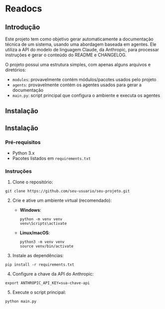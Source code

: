 # Readocs

## Introdução
Este projeto tem como objetivo gerar automaticamente a documentação técnica de um sistema, usando uma abordagem baseada em agentes. Ele utiliza a API do modelo de linguagem Claude, da Anthropic, para processar instruções e gerar o conteúdo do README e CHANGELOG.

O projeto possui uma estrutura simples, com apenas alguns arquivos e diretórios:

- `modules`: provavelmente contém módulos/pacotes usados pelo projeto
- `agents`: provavelmente contém os agentes usados para gerar a documentação
- `main.py`: script principal que configura o ambiente e executa os agentes

## Instalação
## Instalação

### Pré-requisitos
- Python 3.x
- Pacotes listados em `requirements.txt`

### Instruções
1. Clone o repositório:
```
git clone https://github.com/seu-usuario/seu-projeto.git
```

2. Crie e ative um ambiente virtual (recomendado):

   - **Windows**:
     ```
     python -m venv venv
     venv\Scripts\activate
     ```
   - **Linux/macOS**:
     ```
     python3 -m venv venv
     source venv/bin/activate
     ```

3. Instale as dependências:
```
pip install -r requirements.txt
```

4. Configure a chave da API do Anthropic:
```
export ANTHROPIC_API_KEY=sua-chave-api
```

5. Execute o script principal:
```
python main.py
```
